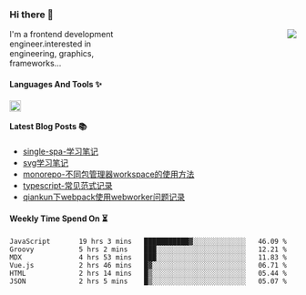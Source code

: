 <!--
**zhaohuanyuu/zhaohuanyuu** is a ✨ _special_ ✨ repository because its `README.md` (this file) appears on your GitHub profile.
-->

### Hi there 👋

<picture>
  <source media="(prefers-color-scheme: dark)" srcset="https://github-readme-stats.vercel.app/api?username=zhaohuanyuu&count_private=true&show_icons=true&theme=city_lights&hide_title=true">
  <img align="right" src="https://github-readme-stats.vercel.app/api?username=zhaohuanyuu&count_private=true&show_icons=true&hide_title=true">
</picture>

<p align="left" style="width:40%">I'm a frontend development engineer.interested in engineering, graphics, frameworks...</p>

#### Languages And Tools ✨

<img align="left" height="20" src="https://skillicons.dev/icons?i=js,ts,nodejs,rust,react,vue,svelte,gatsby,graphql,nestjs" />

</br>

#### Latest Blog Posts 📚
<!-- BLOG-POST-LIST:START -->
- [single-spa-学习笔记](https://auu.zone/post/single-spa-note)
- [svg学习笔记](https://auu.zone/post/svg-note)
- [monorepo-不同包管理器workspace的使用方法](https://auu.zone/post/workspace)
- [typescript-常见范式记录](https://auu.zone/post/ts-pattern)
- [qiankun下webpack使用webworker问题记录](https://auu.zone/post/wp-worker)
<!-- BLOG-POST-LIST:END -->

#### Weekly Time Spend On ⏳
<!--START_SECTION:waka-->

```text
JavaScript       19 hrs 3 mins   ███████████▓░░░░░░░░░░░░░   46.09 %
Groovy           5 hrs 2 mins    ███░░░░░░░░░░░░░░░░░░░░░░   12.21 %
MDX              4 hrs 53 mins   ███░░░░░░░░░░░░░░░░░░░░░░   11.83 %
Vue.js           2 hrs 46 mins   █▓░░░░░░░░░░░░░░░░░░░░░░░   06.71 %
HTML             2 hrs 14 mins   █▒░░░░░░░░░░░░░░░░░░░░░░░   05.44 %
JSON             2 hrs 5 mins    █▒░░░░░░░░░░░░░░░░░░░░░░░   05.07 %
```

<!--END_SECTION:waka-->
